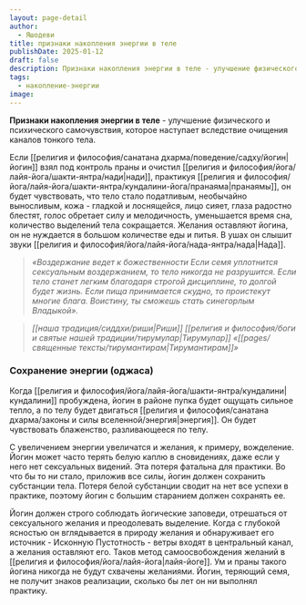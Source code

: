```yaml
---
layout: page-detail
author:
  - Яшодеви
title: признаки накопления энергии в теле
publishDate: 2025-01-12
draft: false
description: Признаки накопления энергии в теле - улучшение физического и психического самочувствия, которое наступает вследствие очищения каналов тонкого тела.
tags:
  - накопление-энергии
image:
---
```

**Признаки накопления энергии в теле** - улучшение физического и психического самочувствия, которое наступает вследствие очищения каналов тонкого тела. 

Если [[религия и философия/санатана дхарма/поведение/садху/йогин|йогин]] взял под контроль праны и очистил [[религия и философия/йога/лайя-йога/шакти-янтра/нади|нади]], практикуя [[религия и философия/йога/лайя-йога/шакти-янтра/кундалини-йога/пранаяма|пранаямы]], он будет чувствовать, что тело стало податливым, необычайно выносливым, кожа - гладкой и лоснящейся, лицо сияет, глаза радостно блестят, голос обретает силу и мелодичность, уменьшается время сна, количество выделений тела сокращается. Желания оставляют йогина, он не нуждается в большом количестве еды и питья. В ушах он слышит звуки [[религия и философия/йога/лайя-йога/нада-янтра/нада|Нада]]. 

>*«Воздержание ведет к божественности Если семя уплотнится сексуальным воздержанием, то тело никогда не разрушится. Если тело станет легким благодаря строгой дисциплине, то долгой будет жизнь. Если пища принимается скудно, то проистекут многие блага. Воистину, ты сможешь стать синегорлым Владыкой».*
 
>*[[наша традиция/сиддхи/риши|Риши]] [[религия и философия/боги и святые нашей традиции/тирумулар|Тирумулар]] «[[pages/священные тексты/тирумантирам|Тирумантирам]]»*

### Сохранение энергии (оджаса) 

Когда [[религия и философия/йога/лайя-йога/шакти-янтра/кундалини|кундалини]] пробуждена, йогин в районе пупка будет ощущать сильное тепло, а по телу будет двигаться [[религия и философия/санатана дхарма/законы и силы вселенной/энергия|энергия]]. Он будет чувствовать блаженство, разливающееся по телу. 

С увеличением энергии увеличатся и желания, к примеру, вожделение. Йогин может часто терять белую каплю в сновидениях, даже если у него нет сексуальных видений. Эта потеря фатальна для практики. Во что бы то ни стало, приложив все силы, йогин должен сохранить субстанции тела. Потеря белой субстанции сводит на нет все успехи в практике, поэтому йогин с большим старанием должен сохранять ее. 

Йогин должен строго соблюдать йогические заповеди, отрешаться от сексуального желания и преодолевать выделение. Когда с глубокой ясностью он вглядывается в природу желания и обнаруживает его источник - Исконную Пустотность - ветры входят в центральный канал, а желания оставляют его. Таков метод самоосвобождения желаний в [[религия и философия/йога/лайя-йога|лайя-йоге]]. Ум и праны такого йогина никогда не будут схвачены желаниями. Йогин, теряющий семя, не получит знаков реализации, сколько бы лет он ни выполнял практику.